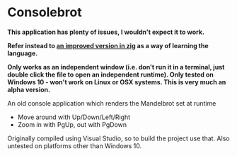 # Consolebrot
**This application has plenty of issues, I wouldn't expect it to work.**

**Refer instead to [an improved version in zig](https://github.com/bencookman/consolebrot-zig) as a way of learning the language.**

**Only works as an independent window (i.e. don't run it in a terminal, just double click the file to open an independent runtime). Only tested on Windows 10 - won't work on Linux or OSX systems. This is very much an alpha version.**

An old console application which renders the Mandelbrot set at runtime
* Move around with Up/Down/Left/Right
* Zoom in with PgUp, out with PgDown

Originally compiled using Visual Studio, so to build the project use that. Also untested on platforms other than Windows 10.

